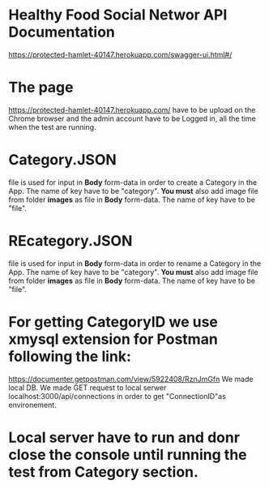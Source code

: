 # Healthy Food Social Networ API Documentation
https://protected-hamlet-40147.herokuapp.com/swagger-ui.html#/

# The page 
https://protected-hamlet-40147.herokuapp.com/
have to be upload on the Chrome browser and the admin account have to be Logged in, all the time when the test are running.

# Category.JSON
file is used for input in **Body** form-data in order
to create a Category in the App. The name of key have to be "category".
**You must** also add image file from folder **images** as file
 in **Body** form-data. The name of key have to be "file".

# REcategory.JSON
file is used for input in **Body** form-data in order
to rename a Category in the App. The name of key have to be "category".
**You must** also add image file from folder **images** as file
 in **Body** form-data. The name of key have to be "file".

# For getting CategoryID we use xmysql extension for Postman following the link:
https://documenter.getpostman.com/view/5922408/RznJmGfn
We made local DB. 
We made GET request to local serwer localhost:3000/api/connections in order to get "ConnectionID"as environement.

# Local server have to run and donr close the console until running the test from Category section.


